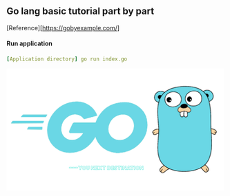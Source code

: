 
## Go lang basic tutorial part by part

[Reference][https://gobyexample.com/]

#### Run application
```yaml
[Application directory] go run index.go

```

![ScreenShot](/go.png)